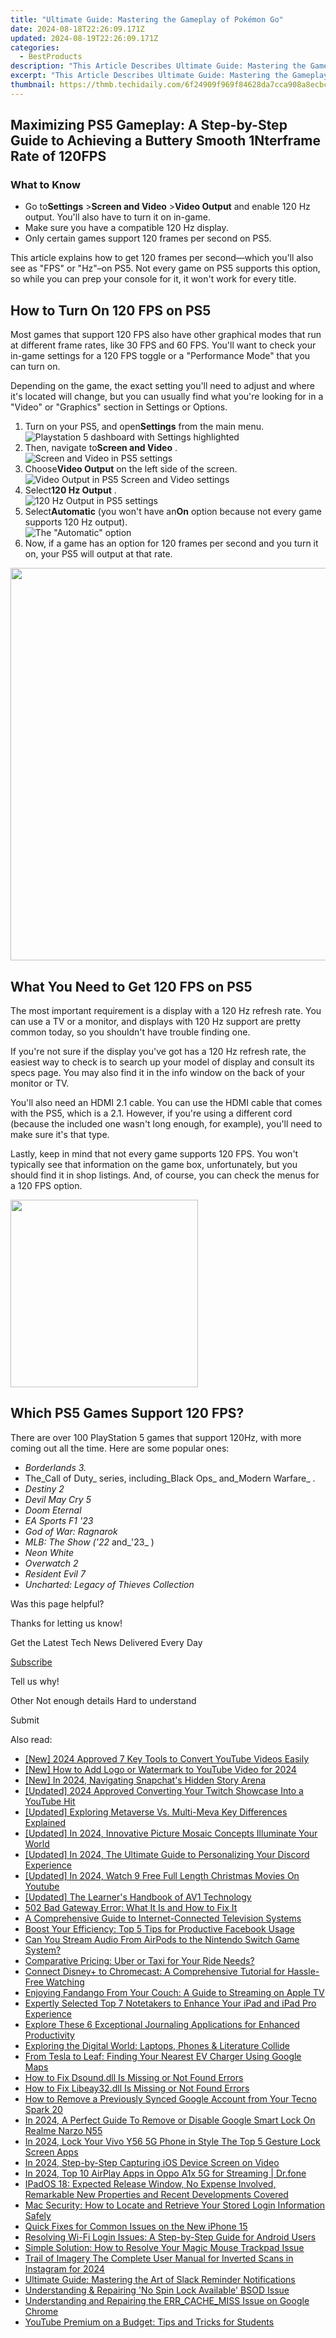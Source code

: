 ```yaml
---
title: "Ultimate Guide: Mastering the Gameplay of Pokémon Go"
date: 2024-08-18T22:26:09.171Z
updated: 2024-08-19T22:26:09.171Z
categories:
  - BestProducts
description: "This Article Describes Ultimate Guide: Mastering the Gameplay of Pokémon Go"
excerpt: "This Article Describes Ultimate Guide: Mastering the Gameplay of Pokémon Go"
thumbnail: https://thmb.techidaily.com/6f24909f969f84628da7cca908a8ecbcf1f1310799ac0e990b393370971b6be4.jpg
---
```


## Maximizing PS5 Gameplay: A Step-by-Step Guide to Achieving a Buttery Smooth 1Nterframe Rate of 120FPS
### What to Know

* Go to**Settings** \>**Screen and Video** \>**Video Output** and enable 120 Hz output. You'll also have to turn it on in-game.
* Make sure you have a compatible 120 Hz display.
* Only certain games support 120 frames per second on PS5.

 This article explains how to get 120 frames per second—which you'll also see as "FPS" or "Hz"–on PS5\. Not every game on PS5 supports this option, so while you can prep your console for it, it won't work for every title.  

## How to Turn On 120 FPS on PS5

 Most games that support 120 FPS also have other graphical modes that run at different frame rates, like 30 FPS and 60 FPS. You'll want to check your in-game settings for a 120 FPS toggle or a "Performance Mode" that you can turn on.

 Depending on the game, the exact setting you'll need to adjust and where it's located will change, but you can usually find what you're looking for in a "Video" or "Graphics" section in Settings or Options.

1. Turn on your PS5, and open**Settings** from the main menu.  
![Playstation 5 dashboard with Settings highlighted](https://www.lifewire.com/thmb/SgkRTTRVRqbxRg0AJLYr6FWqfG4=/1500x0/filters:no_upscale():max_bytes(150000):strip_icc():format(webp)/how-to-remote-play-ps5-games-on-android-50896111-df8a16a465fe41e7aef3d5ad05b4a7c8.jpg)
2. Then, navigate to**Screen and Video** .  
![Screen and Video in PS5 settings](https://www.lifewire.com/thmb/YCLQ2vGLnavPgpRPNtxhU7n6NFw=/1500x0/filters:no_upscale():max_bytes(150000):strip_icc():format(webp)/Screen-and-Video-Settings-aa8ff277b8254627a1a8c88e1c91f9cf.jpg)
3. Choose**Video Output** on the left side of the screen.  
![Video Output in PS5 Screen and Video settings](https://www.lifewire.com/thmb/Xgk1MNv2WwvyRO7tv2bHEF4oiqo=/1500x0/filters:no_upscale():max_bytes(150000):strip_icc():format(webp)/Video-Output-46b505f379064535ac4977a29faee336.jpg)
4. Select**120 Hz Output** .  
![120 Hz Output in PS5 settings](https://www.lifewire.com/thmb/hxj9hKX_96UCkA07Y8Rzo91hvKo=/1500x0/filters:no_upscale():max_bytes(150000):strip_icc():format(webp)/120-Output-9e18a336656f4caf97cc91724b032df2.jpg)
5. Select**Automatic** (you won't have an**On** option because not every game supports 120 Hz output).  
![The "Automatic" option ](https://www.lifewire.com/thmb/N0N2mbCdwDADtM0UH7Q50TlNT2U=/1500x0/filters:no_upscale():max_bytes(150000):strip_icc():format(webp)/Automatic-8261fa6f79014410bb3948ebcbcac568.jpg)
6. Now, if a game has an option for 120 frames per second and you turn it on, your PS5 will output at that rate.

<!-- affiliate ads begin -->
<a href="https://versadesk.pxf.io/c/5597632/1892107/21290" target="_top" id="1892107"><img src="//a.impactradius-go.com/display-ad/21290-1892107" border="0" alt="" width="1200" height="628"/></a><img height="0" width="0" src="https://imp.pxf.io/i/5597632/1892107/21290" style="position:absolute;visibility:hidden;" border="0" />
<!-- affiliate ads end -->
## What You Need to Get 120 FPS on PS5

 The most important requirement is a display with a 120 Hz refresh rate. You can use a TV or a monitor, and displays with 120 Hz support are pretty common today, so you shouldn't have trouble finding one.

 If you're not sure if the display you've got has a 120 Hz refresh rate, the easiest way to check is to search up your model of display and consult its specs page. You may also find it in the info window on the back of your monitor or TV.

 You'll also need an HDMI 2.1 cable. You can use the HDMI cable that comes with the PS5, which is a 2.1\. However, if you're using a different cord (because the included one wasn't long enough, for example), you'll need to make sure it's that type.

 Lastly, keep in mind that not every game supports 120 FPS. You won't typically see that information on the game box, unfortunately, but you should find it in shop listings. And, of course, you can check the menus for a 120 FPS option.

<!-- affiliate ads begin -->
<a href="https://natural-cycles.sjv.io/c/5597632/2072199/17885" target="_top" id="2072199"><img src="//a.impactradius-go.com/display-ad/17885-2072199" border="0" alt="" width="300" height="300"/></a><img height="0" width="0" src="https://imp.pxf.io/i/5597632/2072199/17885" style="position:absolute;visibility:hidden;" border="0" />
<!-- affiliate ads end -->
## Which PS5 Games Support 120 FPS?

 There are over 100 PlayStation 5 games that support 120Hz, with more coming out all the time. Here are some popular ones:

* _Borderlands 3._
* The_Call of Duty_ series, including_Black Ops_ and_Modern Warfare_ .
* _Destiny 2_
* _Devil May Cry 5_
* _Doom Eternal_
* _EA Sports F1 '23_
* _God of War: Ragnarok_
* _MLB: The Show ('22_ and_'23_ )
* _Neon White_
* _Overwatch 2_
* _Resident Evil 7_
* _Uncharted: Legacy of Thieves Collection_

Was this page helpful?

Thanks for letting us know!

 Get the Latest Tech News Delivered Every Day

[Subscribe](https://www.lifewire.com/#)

Tell us why!

 Other  Not enough details  Hard to understand

 Submit

<ins class="adsbygoogle"
     style="display:block"
     data-ad-format="autorelaxed"
     data-ad-client="ca-pub-7571918770474297"
     data-ad-slot="1223367746"></ins>



<ins class="adsbygoogle"
     style="display:block"
     data-ad-client="ca-pub-7571918770474297"
     data-ad-slot="8358498916"
     data-ad-format="auto"
     data-full-width-responsive="true"></ins>

<span class="atpl-alsoreadstyle">Also read:</span>
<div><ul>
<li><a href="https://facebook-record-videos.techidaily.com/new-2024-approved-7-key-tools-to-convert-youtube-videos-easily/"><u>[New] 2024 Approved  7 Key Tools to Convert YouTube Videos Easily</u></a></li>
<li><a href="https://eaxpv-info.techidaily.com/new-how-to-add-logo-or-watermark-to-youtube-video-for-2024/"><u>[New] How to Add Logo or Watermark to YouTube Video for 2024</u></a></li>
<li><a href="https://snapchat-videos.techidaily.com/new-in-2024-navigating-snapchats-hidden-story-arena/"><u>[New] In 2024, Navigating Snapchat's Hidden Story Arena</u></a></li>
<li><a href="https://facebook-video-share.techidaily.com/updated-2024-approved-converting-your-twitch-showcase-into-a-youtube-hit/"><u>[Updated] 2024 Approved  Converting Your Twitch Showcase Into a YouTube Hit</u></a></li>
<li><a href="https://some-knowledge.techidaily.com/updated-exploring-metaverse-vs-multi-meva-key-differences-explained/"><u>[Updated] Exploring Metaverse Vs. Multi-Meva  Key Differences Explained</u></a></li>
<li><a href="https://fox-boxes.techidaily.com/updated-in-2024-innovative-picture-mosaic-concepts-illuminate-your-world/"><u>[Updated] In 2024, Innovative Picture Mosaic Concepts  Illuminate Your World</u></a></li>
<li><a href="https://discord-videos.techidaily.com/updated-in-2024-the-ultimate-guide-to-personalizing-your-discord-experience/"><u>[Updated] In 2024, The Ultimate Guide to Personalizing Your Discord Experience</u></a></li>
<li><a href="https://youtube-blog.techidaily.com/ed-in-2024-watch-9-free-full-length-christmas-movies-on-youtube/"><u>[Updated] In 2024, Watch 9 Free Full Length Christmas Movies On Youtube</u></a></li>
<li><a href="https://some-approaches.techidaily.com/updated-the-learners-handbook-of-av1-technology/"><u>[Updated] The Learner's Handbook of AV1 Technology</u></a></li>
<li><a href="https://techtrends.techidaily.com/502-bad-gateway-error-what-it-is-and-how-to-fix-it/"><u>502 Bad Gateway Error: What It Is and How to Fix It</u></a></li>
<li><a href="https://techtrends.techidaily.com/a-comprehensive-guide-to-internet-connected-television-systems/"><u>A Comprehensive Guide to Internet-Connected Television Systems</u></a></li>
<li><a href="https://techtrends.techidaily.com/boost-your-efficiency-top-5-tips-for-productive-facebook-usage/"><u>Boost Your Efficiency: Top 5 Tips for Productive Facebook Usage</u></a></li>
<li><a href="https://techtrends.techidaily.com/can-you-stream-audio-from-airpods-to-the-nintendo-switch-game-system/"><u>Can You Stream Audio From AirPods to the Nintendo Switch Game System?</u></a></li>
<li><a href="https://techtrends.techidaily.com/comparative-pricing-uber-or-taxi-for-your-ride-needs/"><u>Comparative Pricing: Uber or Taxi for Your Ride Needs?</u></a></li>
<li><a href="https://techtrends.techidaily.com/connect-disneyplus-to-chromecast-a-comprehensive-tutorial-for-hassle-free-watching/"><u>Connect Disney+ to Chromecast: A Comprehensive Tutorial for Hassle-Free Watching</u></a></li>
<li><a href="https://techtrends.techidaily.com/enjoying-fandango-from-your-couch-a-guide-to-streaming-on-apple-tv/"><u>Enjoying Fandango From Your Couch: A Guide to Streaming on Apple TV</u></a></li>
<li><a href="https://techtrends.techidaily.com/expertly-selected-top-7-notetakers-to-enhance-your-ipad-and-ipad-pro-experience/"><u>Expertly Selected Top 7 Notetakers to Enhance Your iPad and iPad Pro Experience</u></a></li>
<li><a href="https://techtrends.techidaily.com/explore-these-6-exceptional-journaling-applications-for-enhanced-productivity/"><u>Explore These 6 Exceptional Journaling Applications for Enhanced Productivity</u></a></li>
<li><a href="https://techtrends.techidaily.com/exploring-the-digital-world-laptops-phones-and-literature-collide/"><u>Exploring the Digital World: Laptops, Phones & Literature Collide</u></a></li>
<li><a href="https://techtrends.techidaily.com/from-tesla-to-leaf-finding-your-nearest-ev-charger-using-google-maps/"><u>From Tesla to Leaf: Finding Your Nearest EV Charger Using Google Maps</u></a></li>
<li><a href="https://techtrends.techidaily.com/how-to-fix-dsounddll-is-missing-or-not-found-errors/"><u>How to Fix Dsound.dll Is Missing or Not Found Errors</u></a></li>
<li><a href="https://techtrends.techidaily.com/how-to-fix-libeay32dll-is-missing-or-not-found-errors/"><u>How to Fix Libeay32.dll Is Missing or Not Found Errors</u></a></li>
<li><a href="https://unlock-android.techidaily.com/how-to-remove-a-previously-synced-google-account-from-your-tecno-spark-20-by-drfone-android/"><u>How to Remove a Previously Synced Google Account from Your Tecno Spark 20</u></a></li>
<li><a href="https://easy-unlock-android.techidaily.com/in-2024-a-perfect-guide-to-remove-or-disable-google-smart-lock-on-realme-narzo-n55-by-drfone-android/"><u>In 2024, A Perfect Guide To Remove or Disable Google Smart Lock On Realme Narzo N55</u></a></li>
<li><a href="https://android-unlock.techidaily.com/in-2024-lock-your-vivo-y56-5g-phone-in-style-the-top-5-gesture-lock-screen-apps-by-drfone-android/"><u>In 2024, Lock Your Vivo Y56 5G Phone in Style The Top 5 Gesture Lock Screen Apps</u></a></li>
<li><a href="https://youtube-help.techidaily.com/in-2024-step-by-step-capturing-ios-device-screen-on-video/"><u>In 2024, Step-by-Step  Capturing iOS Device Screen on Video</u></a></li>
<li><a href="https://screen-mirror.techidaily.com/in-2024-top-10-airplay-apps-in-oppo-a1x-5g-for-streaming-drfone-by-drfone-android/"><u>In 2024, Top 10 AirPlay Apps in Oppo A1x 5G for Streaming | Dr.fone</u></a></li>
<li><a href="https://techtrends.techidaily.com/ipados-18-expected-release-window-no-expense-involved-remarkable-new-properties-and-recent-developments-covered/"><u>IPadOS 18: Expected Release Window, No Expense Involved, Remarkable New Properties and Recent Developments Covered</u></a></li>
<li><a href="https://techtrends.techidaily.com/mac-security-how-to-locate-and-retrieve-your-stored-login-information-safely/"><u>Mac Security: How to Locate and Retrieve Your Stored Login Information Safely</u></a></li>
<li><a href="https://techtrends.techidaily.com/quick-fixes-for-common-issues-on-the-new-iphone-15/"><u>Quick Fixes for Common Issues on the New iPhone 15</u></a></li>
<li><a href="https://tech-recovery.techidaily.com/resolving-wi-fi-login-issues-a-step-by-step-guide-for-android-users/"><u>Resolving Wi-Fi Login Issues: A Step-by-Step Guide for Android Users</u></a></li>
<li><a href="https://techtrends.techidaily.com/simple-solution-how-to-resolve-your-magic-mouse-trackpad-issue/"><u>Simple Solution: How to Resolve Your Magic Mouse Trackpad Issue</u></a></li>
<li><a href="https://instagram-videos.techidaily.com/trail-of-imagery-the-complete-user-manual-for-inverted-scans-in-instagram-for-2024/"><u>Trail of Imagery  The Complete User Manual for Inverted Scans in Instagram for 2024</u></a></li>
<li><a href="https://techtrends.techidaily.com/ultimate-guide-mastering-the-art-of-slack-reminder-notifications/"><u>Ultimate Guide: Mastering the Art of Slack Reminder Notifications</u></a></li>
<li><a href="https://techtrends.techidaily.com/understanding-and-repairing-no-spin-lock-available-bsod-issue/"><u>Understanding & Repairing 'No Spin Lock Available' BSOD Issue</u></a></li>
<li><a href="https://win-howtos.techidaily.com/understanding-and-repairing-the-errcachemiss-issue-on-google-chrome/"><u>Understanding and Repairing the ERR_CACHE_MISS Issue on Google Chrome</u></a></li>
<li><a href="https://techtrends.techidaily.com/youtube-premium-on-a-budget-tips-and-tricks-for-students/"><u>YouTube Premium on a Budget: Tips and Tricks for Students</u></a></li>
</ul></div>
